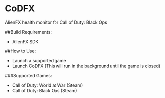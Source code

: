 # CoDFX
AlienFX health monitor for Call of Duty: Black Ops

##Build Requirements:
- AlienFX SDK

##How to Use:
- Launch a supported game
- Launch CoDFX (This will run in the background until the game is closed)

###Supported Games:
- Call of Duty: World at War (Steam)
- Call of Duty: Black Ops (Steam)